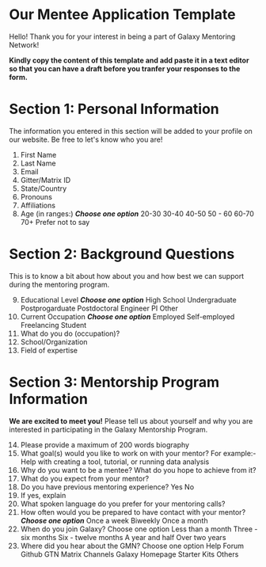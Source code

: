 # Our Mentee Application Template

Hello! Thank you for your interest in being a part of Galaxy Mentoring Network!

**Kindly copy the content of this template and add paste it in a text editor so that you can have a draft before you tranfer your responses to the form.**

# Section 1: Personal Information

The information you entered in this section will be added to your profile on our website. Be free to let's know who you are!

1. First Name
2. Last Name
3. Email
4. Gitter/Matrix ID
5. State/Country
6. Pronouns
7. Affiliations
8. Age (in ranges:) ***Choose one option***
    20-30
    30-40
    40-50
    50 - 60
    60-70
    70+
    Prefer not to say

# Section 2: Background Questions

This is to know a bit about how about you and how best we can support during the mentoring program.

9.  Educational Level ***Choose one option***
    High School
    Undergraduate
    Postprogarduate
    Postdoctoral
    Engineer
    PI
    Other
10. Current Occupation ***Choose one option***
    Employed
    Self-employed
    Freelancing
    Student
11. What do you do (occupation)?
12. School/Organization
13. Field of expertise

# Section 3: Mentorship Program Information

**We are excited to meet you!** Please tell us about yourself and why you are interested in participating in the Galaxy Mentorship Program. 

14. Please provide a maximum of 200 words biography
14. What goal(s) would you like to work on with your mentor? For example:- Help with creating a tool, tutorial, or running data analysis
15. Why do you want to be a mentee? What do you hope to achieve from it?
16. What do you expect from your mentor?
17. Do you have previous mentoring experience?
    Yes
    No
18. If yes, explain
19. What spoken language do you prefer for your mentoring calls?
20. How often would you be prepared to have contact with your mentor? ***Choose one option***
    Once a week
    Biweekly
    Once a month
21. When do you join Galaxy? Choose one option
    Less than a month
    Three - six months
    Six - twelve months
    A year and half
    Over two years
22. Where did you hear about the GMN? Choose one option
    Help Forum
    Github
    GTN
    Matrix Channels
    Galaxy Homepage
    Starter Kits
    Others
